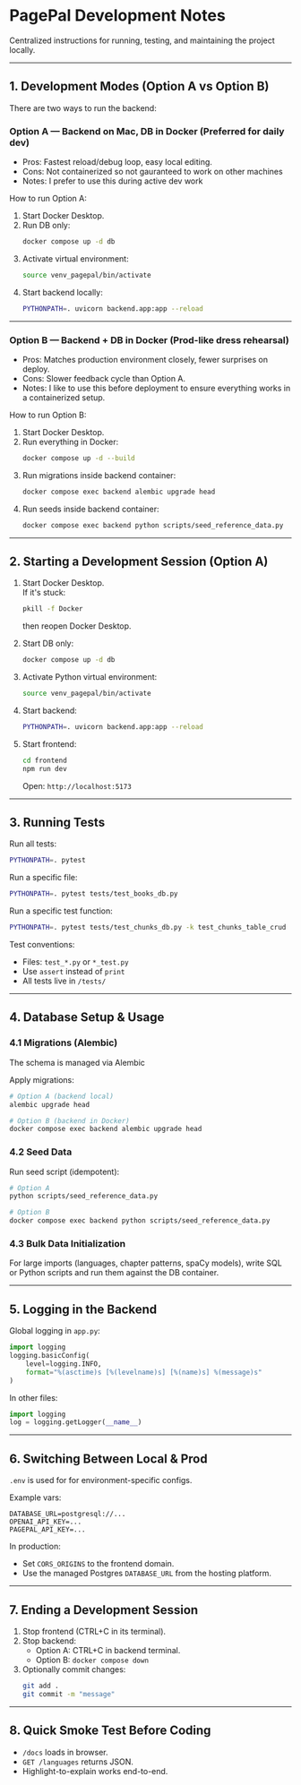 # PagePal Development Notes

Centralized instructions for running, testing, and maintaining the project locally.

---

## 1. Development Modes (Option A vs Option B)

There are two ways to run the backend:

### Option A — Backend on Mac, DB in Docker (Preferred for daily dev)
- Pros: Fastest reload/debug loop, easy local editing.
- Cons: Not containerized so not gauranteed to work on other machines
- Notes: I prefer to use this during active dev work

How to run Option A:
1. Start Docker Desktop.
2. Run DB only:
   ```bash
   docker compose up -d db
   ```
3. Activate virtual environment:
   ```bash
   source venv_pagepal/bin/activate
   ```
4. Start backend locally:
   ```bash
   PYTHONPATH=. uvicorn backend.app:app --reload
   ```

---

### Option B — Backend + DB in Docker (Prod-like dress rehearsal)
- Pros: Matches production environment closely, fewer surprises on deploy.
- Cons: Slower feedback cycle than Option A.
- Notes: I like to use this before deployment to ensure everything works in a containerized setup.

How to run Option B:
1. Start Docker Desktop.
2. Run everything in Docker:
   ```bash
   docker compose up -d --build
   ```
3. Run migrations inside backend container:
   ```bash
   docker compose exec backend alembic upgrade head
   ```
4. Run seeds inside backend container:
   ```bash
   docker compose exec backend python scripts/seed_reference_data.py
   ```

---

## 2. Starting a Development Session (Option A)

1. Start Docker Desktop.  
   If it's stuck:  
   ```bash
   pkill -f Docker
   ```
   then reopen Docker Desktop.

2. Start DB only:
   ```bash
   docker compose up -d db
   ```

3. Activate Python virtual environment:
   ```bash
   source venv_pagepal/bin/activate
   ```

4. Start backend:
   ```bash
   PYTHONPATH=. uvicorn backend.app:app --reload
   ```

5. Start frontend:
   ```bash
   cd frontend
   npm run dev
   ```
   Open: `http://localhost:5173`

---

## 3. Running Tests

Run all tests:
```bash
PYTHONPATH=. pytest
```

Run a specific file:
```bash
PYTHONPATH=. pytest tests/test_books_db.py
```

Run a specific test function:
```bash
PYTHONPATH=. pytest tests/test_chunks_db.py -k test_chunks_table_crud
```

Test conventions:
- Files: `test_*.py` or `*_test.py`
- Use `assert` instead of `print`
- All tests live in `/tests/`

---

## 4. Database Setup & Usage

### 4.1 Migrations (Alembic)
The schema is managed via Alembic

Apply migrations:
```bash
# Option A (backend local)
alembic upgrade head

# Option B (backend in Docker)
docker compose exec backend alembic upgrade head
```

### 4.2 Seed Data
Run seed script (idempotent):
```bash
# Option A
python scripts/seed_reference_data.py

# Option B
docker compose exec backend python scripts/seed_reference_data.py
```

### 4.3 Bulk Data Initialization
For large imports (languages, chapter patterns, spaCy models), write SQL or Python scripts and run them against the DB container.

---

## 5. Logging in the Backend

Global logging in `app.py`:
```python
import logging
logging.basicConfig(
    level=logging.INFO,
    format="%(asctime)s [%(levelname)s] [%(name)s] %(message)s"
)
```

In other files:
```python
import logging
log = logging.getLogger(__name__)
```

---

## 6. Switching Between Local & Prod

`.env` is used for for environment-specific configs.

Example vars:
```
DATABASE_URL=postgresql://...
OPENAI_API_KEY=...
PAGEPAL_API_KEY=...
```

In production:
- Set `CORS_ORIGINS` to the frontend domain.
- Use the managed Postgres `DATABASE_URL` from the hosting platform.

---

## 7. Ending a Development Session

1. Stop frontend (CTRL+C in its terminal).
2. Stop backend:
   - Option A: CTRL+C in backend terminal.
   - Option B: `docker compose down`
3. Optionally commit changes:
   ```bash
   git add .
   git commit -m "message"
   ```

---

## 8. Quick Smoke Test Before Coding

- `/docs` loads in browser.
- `GET /languages` returns JSON.
- Highlight-to-explain works end-to-end.